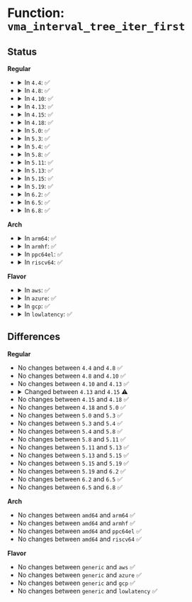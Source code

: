 # Function: <code>vma_interval_tree_iter_first</code>

## Status
<b>Regular</b>
<ul>
<li>
<details>
<summary>In <code>4.4</code>: ✅</summary>

```c
struct vm_area_struct *vma_interval_tree_iter_first(struct rb_root *root, long unsigned int start, long unsigned int last);
```

**Collision:** Unique Global

**Inline:** No

**Transformation:** False

**Instances:**

```
In mm/interval_tree.c (ffffffff811b89d0)
Location: mm/interval_tree.c:24
Inline: False
Direct callers:
  - kernel/events/uprobes.c:register_for_each_vma
  - mm/memory.c:unmap_mapping_range
  - mm/rmap.c:rmap_walk
  - mm/hugetlb.c:hugetlb_cow
  - mm/hugetlb.c:huge_pmd_share
  - mm/memory-failure.c:memory_failure
  - fs/hugetlbfs/inode.c:hugetlbfs_fallocate
```
**Symbols:**

```
ffffffff811b89d0-ffffffff811b89f8: vma_interval_tree_iter_first (STB_GLOBAL)
```
</details>
</li>
<li>
<details>
<summary>In <code>4.8</code>: ✅</summary>

```c
struct vm_area_struct *vma_interval_tree_iter_first(struct rb_root *root, long unsigned int start, long unsigned int last);
```

**Collision:** Unique Global

**Inline:** No

**Transformation:** False

**Instances:**

```
In mm/interval_tree.c (ffffffff811d2c70)
Location: mm/interval_tree.c:24
Inline: False
Direct callers:
  - kernel/events/uprobes.c:register_for_each_vma
  - mm/memory.c:unmap_mapping_range
  - mm/rmap.c:rmap_walk_file
  - mm/rmap.c:rmap_walk_file
  - mm/hugetlb.c:huge_pmd_share
  - mm/hugetlb.c:hugetlb_cow
  - mm/khugepaged.c:collapse_shmem
  - mm/memory-failure.c:memory_failure
  - fs/hugetlbfs/inode.c:hugetlb_vmdelete_list
```
**Symbols:**

```
ffffffff811d2c70-ffffffff811d2c98: vma_interval_tree_iter_first (STB_GLOBAL)
```
</details>
</li>
<li>
<details>
<summary>In <code>4.10</code>: ✅</summary>

```c
struct vm_area_struct *vma_interval_tree_iter_first(struct rb_root *root, long unsigned int start, long unsigned int last);
```

**Collision:** Unique Global

**Inline:** No

**Transformation:** False

**Instances:**

```
In mm/interval_tree.c (ffffffff811e2b30)
Location: mm/interval_tree.c:24
Inline: False
Direct callers:
  - kernel/events/uprobes.c:register_for_each_vma
  - mm/memory.c:unmap_mapping_range
  - mm/rmap.c:rmap_walk_file
  - mm/rmap.c:rmap_walk_file
  - mm/hugetlb.c:huge_pmd_share
  - mm/hugetlb.c:hugetlb_cow
  - mm/khugepaged.c:collapse_shmem
  - mm/memory-failure.c:memory_failure
  - fs/hugetlbfs/inode.c:hugetlb_vmdelete_list
```
**Symbols:**

```
ffffffff811e2b30-ffffffff811e2b58: vma_interval_tree_iter_first (STB_GLOBAL)
```
</details>
</li>
<li>
<details>
<summary>In <code>4.13</code>: ✅</summary>

```c
struct vm_area_struct *vma_interval_tree_iter_first(struct rb_root *root, long unsigned int start, long unsigned int last);
```

**Collision:** Unique Global

**Inline:** No

**Transformation:** False

**Instances:**

```
In mm/interval_tree.c (ffffffff811ecfa0)
Location: mm/interval_tree.c:24
Inline: False
Direct callers:
  - kernel/events/uprobes.c:register_for_each_vma
  - mm/memory.c:unmap_mapping_range
  - mm/rmap.c:rmap_walk_file
  - mm/rmap.c:rmap_walk_file
  - mm/hugetlb.c:huge_pmd_share
  - mm/hugetlb.c:hugetlb_cow
  - mm/khugepaged.c:collapse_shmem
  - fs/dax.c:dax_writeback_mapping_range
  - fs/hugetlbfs/inode.c:hugetlb_vmdelete_list
```
**Symbols:**

```
ffffffff811ecfa0-ffffffff811ecfc5: vma_interval_tree_iter_first (STB_GLOBAL)
```
</details>
</li>
<li>
<details>
<summary>In <code>4.15</code>: ✅</summary>

```c
struct vm_area_struct *vma_interval_tree_iter_first(struct rb_root_cached *root, long unsigned int start, long unsigned int last);
```

**Collision:** Unique Global

**Inline:** No

**Transformation:** False

**Instances:**

```
In mm/interval_tree.c (ffffffff81203370)
Location: mm/interval_tree.c:24
Inline: False
Direct callers:
  - kernel/events/uprobes.c:register_for_each_vma
  - mm/memory.c:unmap_mapping_range
  - mm/rmap.c:rmap_walk_file
  - mm/rmap.c:rmap_walk_file
  - mm/hugetlb.c:huge_pmd_share
  - mm/hugetlb.c:hugetlb_cow
  - mm/khugepaged.c:collapse_shmem
  - fs/dax.c:dax_writeback_mapping_range
  - fs/hugetlbfs/inode.c:hugetlb_vmdelete_list
```
**Symbols:**

```
ffffffff81203370-ffffffff812033a2: vma_interval_tree_iter_first (STB_GLOBAL)
```
</details>
</li>
<li>
<details>
<summary>In <code>4.18</code>: ✅</summary>

```c
struct vm_area_struct *vma_interval_tree_iter_first(struct rb_root_cached *root, long unsigned int start, long unsigned int last);
```

**Collision:** Unique Global

**Inline:** No

**Transformation:** False

**Instances:**

```
In mm/interval_tree.c (ffffffff81224030)
Location: mm/interval_tree.c:24
Inline: False
Direct callers:
  - kernel/events/uprobes.c:register_for_each_vma
  - mm/memory.c:unmap_mapping_pages
  - mm/rmap.c:rmap_walk_file
  - mm/rmap.c:rmap_walk_file
  - mm/hugetlb.c:huge_pmd_share
  - mm/hugetlb.c:hugetlb_cow
  - mm/khugepaged.c:collapse_shmem
  - mm/memory-failure.c:collect_procs
  - fs/dax.c:dax_writeback_mapping_range
  - fs/hugetlbfs/inode.c:hugetlb_vmdelete_list
```
**Symbols:**

```
ffffffff81224030-ffffffff81224062: vma_interval_tree_iter_first (STB_GLOBAL)
```
</details>
</li>
<li>
<details>
<summary>In <code>5.0</code>: ✅</summary>

```c
struct vm_area_struct *vma_interval_tree_iter_first(struct rb_root_cached *root, long unsigned int start, long unsigned int last);
```

**Collision:** Unique Global

**Inline:** No

**Transformation:** False

**Instances:**

```
In mm/interval_tree.c (ffffffff81237080)
Location: mm/interval_tree.c:24
Inline: False
Direct callers:
  - kernel/events/uprobes.c:register_for_each_vma
  - mm/memory.c:unmap_mapping_pages
  - mm/rmap.c:rmap_walk_file
  - mm/rmap.c:rmap_walk_file
  - mm/hugetlb.c:huge_pmd_share
  - mm/hugetlb.c:hugetlb_cow
  - mm/khugepaged.c:collapse_shmem
  - mm/memory-failure.c:collect_procs
  - fs/dax.c:dax_entry_mkclean
  - fs/hugetlbfs/inode.c:hugetlb_vmdelete_list
```
**Symbols:**

```
ffffffff81237080-ffffffff812370b0: vma_interval_tree_iter_first (STB_GLOBAL)
```
</details>
</li>
<li>
<details>
<summary>In <code>5.3</code>: ✅</summary>

```c
struct vm_area_struct *vma_interval_tree_iter_first(struct rb_root_cached *root, long unsigned int start, long unsigned int last);
```

**Collision:** Unique Global

**Inline:** No

**Transformation:** False

**Instances:**

```
In mm/interval_tree.c (ffffffff812485f0)
Location: mm/interval_tree.c:23
Inline: False
Direct callers:
  - kernel/events/uprobes.c:register_for_each_vma
  - mm/memory.c:unmap_mapping_pages
  - mm/rmap.c:rmap_walk_file
  - mm/rmap.c:rmap_walk_file
  - mm/hugetlb.c:huge_pmd_share
  - mm/hugetlb.c:hugetlb_cow
  - mm/khugepaged.c:collapse_shmem
  - mm/memory-failure.c:collect_procs
  - fs/dax.c:dax_entry_mkclean
  - fs/hugetlbfs/inode.c:hugetlb_vmdelete_list
```
**Symbols:**

```
ffffffff812485f0-ffffffff81248620: vma_interval_tree_iter_first (STB_GLOBAL)
```
</details>
</li>
<li>
<details>
<summary>In <code>5.4</code>: ✅</summary>

```c
struct vm_area_struct *vma_interval_tree_iter_first(struct rb_root_cached *root, long unsigned int start, long unsigned int last);
```

**Collision:** Unique Global

**Inline:** No

**Transformation:** False

**Instances:**

```
In mm/interval_tree.c (ffffffff81256a40)
Location: mm/interval_tree.c:23
Inline: False
Direct callers:
  - kernel/events/uprobes.c:register_for_each_vma
  - mm/memory.c:unmap_mapping_pages
  - mm/rmap.c:rmap_walk_file
  - mm/rmap.c:rmap_walk_file
  - mm/hugetlb.c:huge_pmd_share
  - mm/hugetlb.c:hugetlb_cow
  - mm/khugepaged.c:collapse_file
  - mm/memory-failure.c:collect_procs
  - fs/dax.c:dax_entry_mkclean
  - fs/hugetlbfs/inode.c:hugetlb_vmdelete_list
```
**Symbols:**

```
ffffffff81256a40-ffffffff81256a70: vma_interval_tree_iter_first (STB_GLOBAL)
```
</details>
</li>
<li>
<details>
<summary>In <code>5.8</code>: ✅</summary>

```c
struct vm_area_struct *vma_interval_tree_iter_first(struct rb_root_cached *root, long unsigned int start, long unsigned int last);
```

**Collision:** Unique Global

**Inline:** No

**Transformation:** False

**Instances:**

```
In mm/interval_tree.c (ffffffff812853d0)
Location: mm/interval_tree.c:23
Inline: False
Direct callers:
  - kernel/events/uprobes.c:build_map_info
  - mm/memory.c:unmap_mapping_pages
  - mm/pagewalk.c:walk_page_mapping
  - mm/rmap.c:rmap_walk_file
  - mm/rmap.c:rmap_walk_file
  - mm/hugetlb.c:huge_pmd_share
  - mm/khugepaged.c:retract_page_tables
  - mm/memory-failure.c:collect_procs_file
  - fs/dax.c:dax_entry_mkclean
  - fs/hugetlbfs/inode.c:hugetlb_vmdelete_list
```
**Symbols:**

```
ffffffff812853d0-ffffffff81285400: vma_interval_tree_iter_first (STB_GLOBAL)
```
</details>
</li>
<li>
<details>
<summary>In <code>5.11</code>: ✅</summary>

```c
struct vm_area_struct *vma_interval_tree_iter_first(struct rb_root_cached *root, long unsigned int start, long unsigned int last);
```

**Collision:** Unique Global

**Inline:** No

**Transformation:** False

**Instances:**

```
In mm/interval_tree.c (ffffffff8128f6b0)
Location: mm/interval_tree.c:23
Inline: False
Direct callers:
  - kernel/events/uprobes.c:build_map_info
  - mm/memory.c:unmap_mapping_pages
  - mm/pagewalk.c:walk_page_mapping
  - mm/rmap.c:rmap_walk_file
  - mm/rmap.c:rmap_walk_file
  - mm/hugetlb.c:huge_pmd_share
  - mm/khugepaged.c:retract_page_tables
  - mm/memory-failure.c:collect_procs_file
  - fs/dax.c:dax_entry_mkclean
  - fs/hugetlbfs/inode.c:hugetlb_vmdelete_list
```
**Symbols:**

```
ffffffff8128f6b0-ffffffff8128f6e0: vma_interval_tree_iter_first (STB_GLOBAL)
```
</details>
</li>
<li>
<details>
<summary>In <code>5.13</code>: ✅</summary>

```c
struct vm_area_struct *vma_interval_tree_iter_first(struct rb_root_cached *root, long unsigned int start, long unsigned int last);
```

**Collision:** Unique Global

**Inline:** No

**Transformation:** False

**Instances:**

```
In mm/interval_tree.c (ffffffff81294d10)
Location: mm/interval_tree.c:23
Inline: False
Direct callers:
  - kernel/events/uprobes.c:build_map_info
  - mm/memory.c:unmap_mapping_pages
  - mm/memory.c:unmap_mapping_page
  - mm/pagewalk.c:walk_page_mapping
  - mm/rmap.c:rmap_walk_file
  - mm/rmap.c:rmap_walk_file
  - mm/hugetlb.c:huge_pmd_share
  - mm/hugetlb.c:hugetlb_cow
  - mm/khugepaged.c:retract_page_tables
  - mm/memory-failure.c:collect_procs
  - fs/dax.c:dax_entry_mkclean
  - fs/hugetlbfs/inode.c:hugetlb_vmdelete_list
```
**Symbols:**

```
ffffffff81294d10-ffffffff81294d40: vma_interval_tree_iter_first (STB_GLOBAL)
```
</details>
</li>
<li>
<details>
<summary>In <code>5.15</code>: ✅</summary>

```c
struct vm_area_struct *vma_interval_tree_iter_first(struct rb_root_cached *root, long unsigned int start, long unsigned int last);
```

**Collision:** Unique Global

**Inline:** No

**Transformation:** False

**Instances:**

```
In mm/interval_tree.c (ffffffff812d5370)
Location: mm/interval_tree.c:23
Inline: False
Direct callers:
  - kernel/events/uprobes.c:build_map_info
  - mm/memory.c:unmap_mapping_pages
  - mm/memory.c:unmap_mapping_page
  - mm/pagewalk.c:walk_page_mapping
  - mm/rmap.c:rmap_walk_file
  - mm/rmap.c:rmap_walk_file
  - mm/hugetlb.c:huge_pmd_share
  - mm/hugetlb.c:hugetlb_cow
  - mm/khugepaged.c:retract_page_tables
  - mm/memory-failure.c:collect_procs
  - fs/dax.c:dax_entry_mkclean
  - fs/hugetlbfs/inode.c:hugetlb_vmdelete_list
```
**Symbols:**

```
ffffffff812d5370-ffffffff812d53a0: vma_interval_tree_iter_first (STB_GLOBAL)
```
</details>
</li>
<li>
<details>
<summary>In <code>5.19</code>: ✅</summary>

```c
struct vm_area_struct *vma_interval_tree_iter_first(struct rb_root_cached *root, long unsigned int start, long unsigned int last);
```

**Collision:** Unique Global

**Inline:** No

**Transformation:** False

**Instances:**

```
In mm/interval_tree.c (ffffffff813344f0)
Location: mm/interval_tree.c:23
Inline: False
Direct callers:
  - kernel/events/uprobes.c:build_map_info
  - mm/memory.c:unmap_mapping_range
  - mm/memory.c:unmap_mapping_folio
  - mm/pagewalk.c:walk_page_mapping
  - mm/rmap.c:rmap_walk_file
  - mm/rmap.c:rmap_walk_file
  - mm/hugetlb.c:huge_pmd_share
  - mm/hugetlb.c:hugetlb_wp
  - mm/khugepaged.c:retract_page_tables
  - fs/dax.c:dax_writeback_one
  - fs/hugetlbfs/inode.c:hugetlb_vmdelete_list
```
**Symbols:**

```
ffffffff813344f0-ffffffff81334544: vma_interval_tree_iter_first (STB_GLOBAL)
```
</details>
</li>
<li>
<details>
<summary>In <code>6.2</code>: ✅</summary>

```c
struct vm_area_struct *vma_interval_tree_iter_first(struct rb_root_cached *root, long unsigned int start, long unsigned int last);
```

**Collision:** Unique Global

**Inline:** No

**Transformation:** False

**Instances:**

```
In mm/interval_tree.c (ffffffff813ab190)
Location: mm/interval_tree.c:23
Inline: False
Direct callers:
  - kernel/events/uprobes.c:build_map_info
  - mm/memory.c:unmap_mapping_range
  - mm/memory.c:unmap_mapping_folio
  - mm/pagewalk.c:walk_page_mapping
  - mm/rmap.c:rmap_walk_file
  - mm/rmap.c:rmap_walk_file
  - mm/hugetlb.c:huge_pmd_share
  - mm/hugetlb.c:hugetlb_wp
  - mm/khugepaged.c:retract_page_tables
  - mm/memory-failure.c:mf_dax_kill_procs
  - fs/dax.c:dax_writeback_one
  - fs/hugetlbfs/inode.c:hugetlb_vmdelete_list
  - fs/hugetlbfs/inode.c:hugetlb_unmap_file_folio
```
**Symbols:**

```
ffffffff813ab190-ffffffff813ab1e4: vma_interval_tree_iter_first (STB_GLOBAL)
```
</details>
</li>
<li>
<details>
<summary>In <code>6.5</code>: ✅</summary>

```c
struct vm_area_struct *vma_interval_tree_iter_first(struct rb_root_cached *root, long unsigned int start, long unsigned int last);
```

**Collision:** Unique Global

**Inline:** No

**Transformation:** False

**Instances:**

```
In mm/interval_tree.c (ffffffff813df530)
Location: mm/interval_tree.c:23
Inline: False
Direct callers:
  - kernel/events/uprobes.c:build_map_info
  - mm/memory.c:unmap_mapping_range
  - mm/memory.c:unmap_mapping_folio
  - mm/pagewalk.c:walk_page_mapping
  - mm/rmap.c:rmap_walk_file
  - mm/rmap.c:rmap_walk_file
  - mm/hugetlb.c:huge_pmd_share
  - mm/hugetlb.c:hugetlb_wp
  - mm/khugepaged.c:collapse_file
  - mm/khugepaged.c:retract_page_tables
  - mm/memory-failure.c:mf_dax_kill_procs
  - fs/dax.c:dax_writeback_one
  - fs/hugetlbfs/inode.c:hugetlb_vmdelete_list
  - fs/hugetlbfs/inode.c:hugetlb_unmap_file_folio
```
**Symbols:**

```
ffffffff813df530-ffffffff813df584: vma_interval_tree_iter_first (STB_GLOBAL)
```
</details>
</li>
<li>
<details>
<summary>In <code>6.8</code>: ✅</summary>

```c
struct vm_area_struct *vma_interval_tree_iter_first(struct rb_root_cached *root, long unsigned int start, long unsigned int last);
```

**Collision:** Unique Global

**Inline:** No

**Transformation:** False

**Instances:**

```
In mm/interval_tree.c (ffffffff81409c40)
Location: mm/interval_tree.c:23
Inline: False
Direct callers:
  - kernel/events/uprobes.c:build_map_info
  - mm/memory.c:unmap_mapping_range
  - mm/memory.c:unmap_mapping_folio
  - mm/pagewalk.c:walk_page_mapping
  - mm/rmap.c:rmap_walk_file
  - mm/rmap.c:rmap_walk_file
  - mm/hugetlb.c:huge_pmd_share
  - mm/hugetlb.c:hugetlb_wp
  - mm/khugepaged.c:collapse_file
  - mm/khugepaged.c:retract_page_tables
  - mm/memory-failure.c:mf_dax_kill_procs
  - fs/dax.c:dax_writeback_one
  - fs/hugetlbfs/inode.c:hugetlb_vmdelete_list
  - fs/hugetlbfs/inode.c:hugetlb_unmap_file_folio
```
**Symbols:**

```
ffffffff81409c40-ffffffff81409c94: vma_interval_tree_iter_first (STB_GLOBAL)
```
</details>
</li>
</ul>
<b>Arch</b>
<ul>
<li>
<details>
<summary>In <code>arm64</code>: ✅</summary>

```c
struct vm_area_struct *vma_interval_tree_iter_first(struct rb_root_cached *root, long unsigned int start, long unsigned int last);
```

**Collision:** Unique Global

**Inline:** No

**Transformation:** False

**Instances:**

```
In mm/interval_tree.c (ffff8000102ee238)
Location: mm/interval_tree.c:23
Inline: False
Direct callers:
  - kernel/events/uprobes.c:register_for_each_vma
  - mm/memory.c:unmap_mapping_pages
  - mm/rmap.c:rmap_walk_file
  - mm/rmap.c:rmap_walk_file
  - mm/hugetlb.c:huge_pmd_share
  - mm/hugetlb.c:hugetlb_cow
  - mm/khugepaged.c:collapse_file
  - fs/dax.c:dax_entry_mkclean
  - fs/hugetlbfs/inode.c:hugetlb_vmdelete_list
```
**Symbols:**

```
ffff8000102ee238-ffff8000102ee2bc: vma_interval_tree_iter_first (STB_GLOBAL)
```
</details>
</li>
<li>
<details>
<summary>In <code>armhf</code>: ✅</summary>

```c
struct vm_area_struct *vma_interval_tree_iter_first(struct rb_root_cached *root, long unsigned int start, long unsigned int last);
```

**Collision:** Unique Global

**Inline:** No

**Transformation:** False

**Instances:**

```
In mm/interval_tree.c (c05120e8)
Location: mm/interval_tree.c:23
Inline: False
Direct callers:
  - kernel/events/uprobes.c:register_for_each_vma
  - mm/memory.c:unmap_mapping_pages
  - mm/rmap.c:rmap_walk_file
  - mm/rmap.c:rmap_walk_file
```
**Symbols:**

```
c05120e8-c0512140: vma_interval_tree_iter_first (STB_GLOBAL)
```
</details>
</li>
<li>
<details>
<summary>In <code>ppc64el</code>: ✅</summary>

```c
struct vm_area_struct *vma_interval_tree_iter_first(struct rb_root_cached *root, long unsigned int start, long unsigned int last);
```

**Collision:** Unique Global

**Inline:** No

**Transformation:** False

**Instances:**

```
In mm/interval_tree.c (c0000000003b22b0)
Location: mm/interval_tree.c:23
Inline: False
Direct callers:
  - kernel/events/uprobes.c:register_for_each_vma
  - mm/memory.c:unmap_mapping_pages
  - mm/rmap.c:rmap_walk_file
  - mm/rmap.c:rmap_walk_file
  - mm/hugetlb.c:hugetlb_cow
  - mm/khugepaged.c:collapse_file
  - mm/memory-failure.c:collect_procs
  - fs/dax.c:dax_entry_mkclean
  - fs/hugetlbfs/inode.c:hugetlb_vmdelete_list
```
**Symbols:**

```
c0000000003b22b0-c0000000003b22f8: vma_interval_tree_iter_first (STB_GLOBAL)
```
</details>
</li>
<li>
<details>
<summary>In <code>riscv64</code>: ✅</summary>

```c
struct vm_area_struct *vma_interval_tree_iter_first(struct rb_root_cached *root, long unsigned int start, long unsigned int last);
```

**Collision:** Unique Global

**Inline:** No

**Transformation:** False

**Instances:**

```
In mm/interval_tree.c (ffffffe00020246c)
Location: mm/interval_tree.c:23
Inline: False
Direct callers:
  - mm/memory.c:unmap_mapping_pages
  - mm/rmap.c:rmap_walk_file
  - mm/rmap.c:rmap_walk_file
  - mm/hugetlb.c:huge_pmd_share
  - mm/hugetlb.c:hugetlb_cow
  - fs/dax.c:dax_entry_mkclean
  - fs/hugetlbfs/inode.c:hugetlb_vmdelete_list
```
**Symbols:**

```
ffffffe00020246c-ffffffe0002024ca: vma_interval_tree_iter_first (STB_GLOBAL)
```
</details>
</li>
</ul>
<b>Flavor</b>
<ul>
<li>
<details>
<summary>In <code>aws</code>: ✅</summary>

```c
struct vm_area_struct *vma_interval_tree_iter_first(struct rb_root_cached *root, long unsigned int start, long unsigned int last);
```

**Collision:** Unique Global

**Inline:** No

**Transformation:** False

**Instances:**

```
In mm/interval_tree.c (ffffffff8124f090)
Location: mm/interval_tree.c:23
Inline: False
Direct callers:
  - kernel/events/uprobes.c:register_for_each_vma
  - mm/memory.c:unmap_mapping_pages
  - mm/rmap.c:rmap_walk_file
  - mm/rmap.c:rmap_walk_file
  - mm/hugetlb.c:huge_pmd_share
  - mm/hugetlb.c:hugetlb_cow
  - mm/khugepaged.c:collapse_file
  - mm/memory-failure.c:collect_procs
  - fs/dax.c:dax_entry_mkclean
  - fs/hugetlbfs/inode.c:hugetlb_vmdelete_list
```
**Symbols:**

```
ffffffff8124f090-ffffffff8124f0c0: vma_interval_tree_iter_first (STB_GLOBAL)
```
</details>
</li>
<li>
<details>
<summary>In <code>azure</code>: ✅</summary>

```c
struct vm_area_struct *vma_interval_tree_iter_first(struct rb_root_cached *root, long unsigned int start, long unsigned int last);
```

**Collision:** Unique Global

**Inline:** No

**Transformation:** False

**Instances:**

```
In mm/interval_tree.c (ffffffff81242030)
Location: mm/interval_tree.c:23
Inline: False
Direct callers:
  - kernel/events/uprobes.c:register_for_each_vma
  - mm/memory.c:unmap_mapping_pages
  - mm/rmap.c:rmap_walk_file
  - mm/rmap.c:rmap_walk_file
  - mm/hugetlb.c:huge_pmd_share
  - mm/hugetlb.c:hugetlb_cow
  - mm/khugepaged.c:collapse_file
  - mm/memory-failure.c:collect_procs
  - fs/dax.c:dax_entry_mkclean
  - fs/hugetlbfs/inode.c:hugetlb_vmdelete_list
```
**Symbols:**

```
ffffffff81242030-ffffffff81242060: vma_interval_tree_iter_first (STB_GLOBAL)
```
</details>
</li>
<li>
<details>
<summary>In <code>gcp</code>: ✅</summary>

```c
struct vm_area_struct *vma_interval_tree_iter_first(struct rb_root_cached *root, long unsigned int start, long unsigned int last);
```

**Collision:** Unique Global

**Inline:** No

**Transformation:** False

**Instances:**

```
In mm/interval_tree.c (ffffffff8124ce30)
Location: mm/interval_tree.c:23
Inline: False
Direct callers:
  - kernel/events/uprobes.c:register_for_each_vma
  - mm/memory.c:unmap_mapping_pages
  - mm/rmap.c:rmap_walk_file
  - mm/rmap.c:rmap_walk_file
  - mm/hugetlb.c:huge_pmd_share
  - mm/hugetlb.c:hugetlb_cow
  - mm/khugepaged.c:collapse_file
  - mm/memory-failure.c:collect_procs
  - fs/dax.c:dax_entry_mkclean
  - fs/hugetlbfs/inode.c:hugetlb_vmdelete_list
```
**Symbols:**

```
ffffffff8124ce30-ffffffff8124ce60: vma_interval_tree_iter_first (STB_GLOBAL)
```
</details>
</li>
<li>
<details>
<summary>In <code>lowlatency</code>: ✅</summary>

```c
struct vm_area_struct *vma_interval_tree_iter_first(struct rb_root_cached *root, long unsigned int start, long unsigned int last);
```

**Collision:** Unique Global

**Inline:** No

**Transformation:** False

**Instances:**

```
In mm/interval_tree.c (ffffffff8125c7f0)
Location: mm/interval_tree.c:23
Inline: False
Direct callers:
  - kernel/events/uprobes.c:register_for_each_vma
  - mm/memory.c:unmap_mapping_pages
  - mm/rmap.c:rmap_walk_file
  - mm/rmap.c:rmap_walk_file
  - mm/hugetlb.c:huge_pmd_share
  - mm/hugetlb.c:hugetlb_cow
  - mm/khugepaged.c:collapse_file
  - mm/memory-failure.c:collect_procs
  - fs/dax.c:dax_entry_mkclean
  - fs/hugetlbfs/inode.c:hugetlb_vmdelete_list
```
**Symbols:**

```
ffffffff8125c7f0-ffffffff8125c820: vma_interval_tree_iter_first (STB_GLOBAL)
```
</details>
</li>
</ul>

## Differences
<b>Regular</b>
<ul>
<li>
No changes between <code>4.4</code> and <code>4.8</code> ✅
</li>
<li>
No changes between <code>4.8</code> and <code>4.10</code> ✅
</li>
<li>
No changes between <code>4.10</code> and <code>4.13</code> ✅
</li>
<li>
<details>
<summary>Changed between <code>4.13</code> and <code>4.15</code> ⚠️</summary>
<ul>
<li>
<b>Param type changed. </b>
<code>struct rb_root *root</code> ➡️ <code>struct rb_root_cached *root</code>
</li>
</ul>
</details>
</li>
<li>
No changes between <code>4.15</code> and <code>4.18</code> ✅
</li>
<li>
No changes between <code>4.18</code> and <code>5.0</code> ✅
</li>
<li>
No changes between <code>5.0</code> and <code>5.3</code> ✅
</li>
<li>
No changes between <code>5.3</code> and <code>5.4</code> ✅
</li>
<li>
No changes between <code>5.4</code> and <code>5.8</code> ✅
</li>
<li>
No changes between <code>5.8</code> and <code>5.11</code> ✅
</li>
<li>
No changes between <code>5.11</code> and <code>5.13</code> ✅
</li>
<li>
No changes between <code>5.13</code> and <code>5.15</code> ✅
</li>
<li>
No changes between <code>5.15</code> and <code>5.19</code> ✅
</li>
<li>
No changes between <code>5.19</code> and <code>6.2</code> ✅
</li>
<li>
No changes between <code>6.2</code> and <code>6.5</code> ✅
</li>
<li>
No changes between <code>6.5</code> and <code>6.8</code> ✅
</li>
</ul>
<b>Arch</b>
<ul>
<li>
No changes between <code>amd64</code> and <code>arm64</code> ✅
</li>
<li>
No changes between <code>amd64</code> and <code>armhf</code> ✅
</li>
<li>
No changes between <code>amd64</code> and <code>ppc64el</code> ✅
</li>
<li>
No changes between <code>amd64</code> and <code>riscv64</code> ✅
</li>
</ul>
<b>Flavor</b>
<ul>
<li>
No changes between <code>generic</code> and <code>aws</code> ✅
</li>
<li>
No changes between <code>generic</code> and <code>azure</code> ✅
</li>
<li>
No changes between <code>generic</code> and <code>gcp</code> ✅
</li>
<li>
No changes between <code>generic</code> and <code>lowlatency</code> ✅
</li>
</ul>
